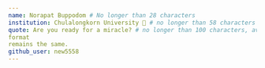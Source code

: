 ```yaml
---
name: Norapat Buppodom # No longer than 28 characters
institution: Chulalongkorn University 🚩 # no longer than 58 characters
quote: Are you ready for a miracle? # no longer than 100 characters, avoid using quotes(") to guarantee the 
format 
remains the same.
github_user: new5558
---
```

